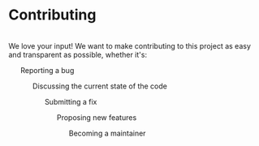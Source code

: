 <html>
  <body>
<h1>Contributing</h1> <br>
We love your input! We want to make contributing to this project as easy and transparent as possible, whether it's:<br>
<ol>Reporting a bug<br>
<ul>Discussing the current state of the code<br>
<ol>Submitting a fix<br>
<ol>Proposing new features<br>
<ol>Becoming a maintainer<br>
  </html>
  </body>
